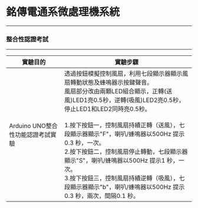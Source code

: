 # 銘傳電通系微處理機系統

----

### 整合性認證考試

----

|實驗目的|實驗步驟|
| --- | --- |
|Arduino UNO整合性功能認證考試實驗|透過按鈕模擬控制風扇，利用七段顯示器顯示風扇轉動狀態及蜂鳴器示按鍵聲音。<br>風扇部分改由兩顆LED組合顯示，正轉(送風)LED1亮0.5秒，逆轉(吸風)LED2亮0.5秒，停止LED1和LED2同時亮0.5秒。<br><br>1.按下按鈕一，控制風扇持續正轉（送風），七段顯示器顯示"F"，喇叭/蜂鳴器以500Hz 提示0.3 秒，一次。<br>2.按下按鈕二，控制風扇停止轉動，七段顯示器顯示"S"，喇叭/蜂鳴器以500Hz 提示1 秒，一次。<br>3.按下按鈕三，控制風扇持續逆轉（吸風），七段顯示器顯示"b"，喇叭/蜂鳴器以500Hz 提示0.3 秒，兩次，間隔0.1 秒。|

